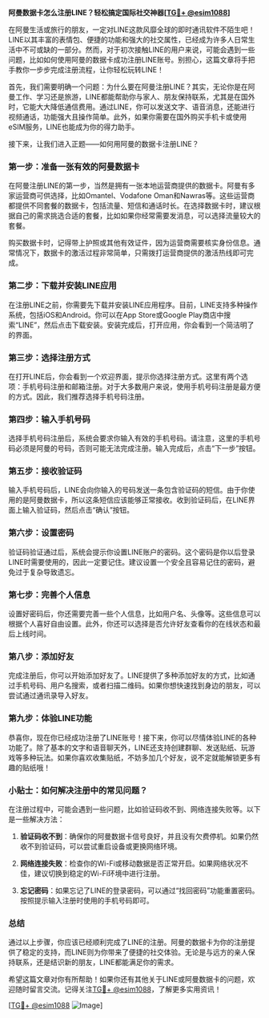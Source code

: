 **阿曼数据卡怎么注册LINE？轻松搞定国际社交神器[[TG💪+ @esim1088](https://t.me/s/esim1088)]**

在阿曼生活或旅行的朋友，一定对LINE这款风靡全球的即时通讯软件不陌生吧！LINE以其丰富的表情包、便捷的功能和强大的社交属性，已经成为许多人日常生活中不可或缺的一部分。然而，对于初次接触LINE的用户来说，可能会遇到一些问题，比如如何使用阿曼的数据卡成功注册LINE账号。别担心，这篇文章将手把手教你一步步完成注册流程，让你轻松玩转LINE！

首先，我们需要明确一个问题：为什么要在阿曼注册LINE？其实，无论你是在阿曼工作、学习还是旅游，LINE都能帮助你与家人、朋友保持联系，尤其是在国外时，它能大大降低通信费用。通过LINE，你可以发送文字、语音消息，还能进行视频通话，功能强大且操作简单。此外，如果你需要在国外购买手机卡或使用eSIM服务，LINE也能成为你的得力助手。

接下来，让我们进入正题——如何用阿曼的数据卡注册LINE？

### **第一步：准备一张有效的阿曼数据卡**
在阿曼注册LINE的第一步，当然是拥有一张本地运营商提供的数据卡。阿曼有多家运营商可供选择，比如Omantel、Vodafone Oman和Nawras等。这些运营商都提供不同套餐的数据卡，包括流量、短信和通话时长。在选择数据卡时，建议根据自己的需求挑选合适的套餐，比如如果你经常需要发消息，可以选择流量较大的套餐。

购买数据卡时，记得带上护照或其他有效证件，因为运营商需要核实身份信息。通常情况下，数据卡的激活过程非常简单，只需拨打运营商提供的激活热线即可完成。

### **第二步：下载并安装LINE应用**
在注册LINE之前，你需要先下载并安装LINE应用程序。目前，LINE支持多种操作系统，包括iOS和Android。你可以在App Store或Google Play商店中搜索“LINE”，然后点击下载安装。安装完成后，打开应用，你会看到一个简洁明了的界面。

### **第三步：选择注册方式**
在打开LINE后，你会看到一个欢迎界面，提示你选择注册方式。这里有两个选项：手机号码注册和邮箱注册。对于大多数用户来说，使用手机号码注册是最方便的方式。因此，我们推荐选择手机号码注册。

### **第四步：输入手机号码**
选择手机号码注册后，系统会要求你输入有效的手机号码。请注意，这里的手机号码必须是阿曼的号码，否则可能无法完成注册。输入完成后，点击“下一步”按钮。

### **第五步：接收验证码**
输入手机号码后，LINE会向你输入的号码发送一条包含验证码的短信。由于你使用的是阿曼数据卡，所以这条短信应该能够正常接收。收到验证码后，在LINE界面上输入验证码，然后点击“确认”按钮。

### **第六步：设置密码**
验证码验证通过后，系统会提示你设置LINE账户的密码。这个密码是你以后登录LINE时需要使用的，因此一定要记住。建议设置一个安全且容易记住的密码，避免过于复杂导致遗忘。

### **第七步：完善个人信息**
设置好密码后，你还需要完善一些个人信息，比如用户名、头像等。这些信息可以根据个人喜好自由设置。此外，你还可以选择是否允许好友查看你的在线状态和最后上线时间。

### **第八步：添加好友**
完成注册后，你可以开始添加好友了。LINE提供了多种添加好友的方式，比如通过手机号码、用户名搜索，或者扫描二维码。如果你想快速找到身边的朋友，可以尝试通过通讯录导入好友。

### **第九步：体验LINE功能**
恭喜你，现在你已经成功注册了LINE账号！接下来，你可以尽情体验LINE的各种功能了。除了基本的文字和语音聊天外，LINE还支持创建群聊、发送贴纸、玩游戏等多种玩法。如果你喜欢收集贴纸，不妨多加几个好友，说不定就能解锁更多有趣的贴纸哦！

### **小贴士：如何解决注册中的常见问题？**
在注册过程中，可能会遇到一些问题，比如验证码收不到、网络连接失败等。以下是一些解决方法：

1. **验证码收不到**：确保你的阿曼数据卡信号良好，并且没有欠费停机。如果仍然收不到验证码，可以尝试重启设备或更换网络环境。
   
2. **网络连接失败**：检查你的Wi-Fi或移动数据是否正常开启。如果网络状况不佳，建议切换到稳定的Wi-Fi环境中进行注册。

3. **忘记密码**：如果忘记了LINE的登录密码，可以通过“找回密码”功能重置密码。按照提示输入注册时使用的手机号码即可。

### **总结**
通过以上步骤，你应该已经顺利完成了LINE的注册。阿曼的数据卡为你的注册提供了稳定的支持，而LINE则为你带来了便捷的社交体验。无论是与远方的亲人保持联系，还是结识新的朋友，LINE都能满足你的需求。

希望这篇文章对你有所帮助！如果你还有其他关于LINE或阿曼数据卡的问题，欢迎随时留言交流。记得关注[TG💪+ @esim1088](https://t.me/s/esim1088)，了解更多实用资讯！

[[TG💪+ @esim1088](https://t.me/s/esim1088) ![Image](https://i.postimg.cc/4NQfJmqS/Snipaste-2025-05-13-00-14-12.png)]